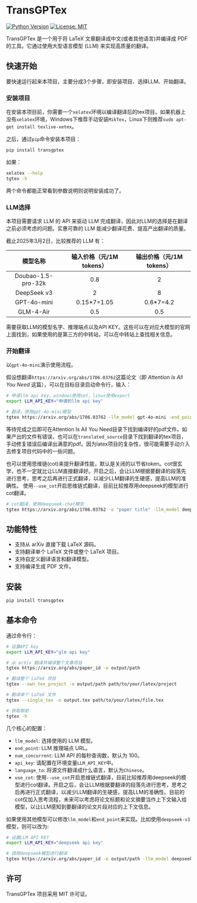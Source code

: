 # TransGPTex

[![Python Version](https://img.shields.io/badge/python-3.7+-blue.svg)](https://www.python.org/downloads/)
[![License: MIT](https://img.shields.io/badge/License-MIT-yellow.svg)](https://opensource.org/licenses/MIT)

TransGPTex 是一个用于将 LaTeX 文章翻译成中文(或者其他语言)并编译成 PDF 的工具。它通过使用大型语言模型 (LLM) 来实现高质量的翻译。

## 快速开始

要快速运行起来本项目，主要分成3个步骤，即安装项目、选择LLM、开始翻译。

### 安装项目
在安装本项目前，你需要一个`xelatex`环境以编译翻译后的tex项目。如果机器上没有`xelatex`环境，Windows下推荐手动安装`MikTex`，Linux下则推荐`sudo apt-get install texlive-xetex`。

之后，通过`pip`命令安装本项目：
```bash
pip install transgptex
```

如果：
```bash
xelatex --help
tgtex -h
```
两个命令都能正常看到参数说明则说明安装成功了。

### LLM选择

本项目需要请求 LLM 的 API 来驱动 LLM 完成翻译，因此对LLM的选择是在翻译之前必须考虑的问题。实惠可靠的 LLM 能减少翻译花费、提高产出翻译的质量。

截止2025年3月2日，比较推荐的 LLM 有：

|      模型名称      | 输入价格（元/1M tokens） | 输出价格（元/1M tokens） |
| :----------------: | :----------------------: | :----------------------: |
| Doubao-1.5-pro-32k |           0.8            |            2             |
|    DeepSeek v3     |            2             |            8             |
|    GPT-4o-mini     |        0.15*7=1.05       |         0.6*7=4.2        |
|     GLM-4-Air      |           0.5            |            0.5           |

需要获取LLM的模型名字、推理端点以及API KEY。这些可以在对应大模型的官网上面找到，如果使用的是第三方的中转站，可以在中转站上查找相关信息。

### 开始翻译
以`gpt-4o-mini`演示使用流程。

假设想翻译`https://arxiv.org/abs/1706.03762`这篇论文（即 *Attention Is All You Need* 这篇），可以在目标目录启动命令行，输入：

```bash
# 申请llm api key，windows使用set，linux使用export
export LLM_API_KEY="申请的llm api key"

# 翻译，使用gpt-4o-mini模型
tgtex https://arxiv.org/abs/1706.03762 -llm_model gpt-4o-mini -end_point {api端点 官方或者中转端点}
```

等待完成之后即可在Attention Is All You Need目录下找到编译好的pdf文件。如果产出的文件有错误，也可以在`translated_source`目录下找到翻译的tex项目，手动修复错误后编译出满意的pdf。因为latex项目的复杂性，很可能需要手动介入去修复项目代码中的一些问题。

也可以使用思维链(cot)来提升翻译性能，默认是关闭的以节省token。cot很玄学，也不一定就比让LLM直接翻译好。开启之后，会让LLM根据要翻译的段落先进行思考，思考之后再进行正式翻译，以减少LLM翻译的生硬感，提高LLM的准确性。
使用`--use_cot`开启思维链式翻译，目前比较推荐用deepseek的模型进行cot翻译。
```bash
# cot翻译，使用deepseek-chat模型
tgtex https://arxiv.org/abs/1706.03762 -o "paper title" -llm_model deepseek-chat -end_point {api端点 官方或者中转端点} --use_cot
```

## 功能特性

- 支持从 arXiv 直接下载 LaTeX 源码。
- 支持翻译单个 LaTeX 文件或整个 LaTeX 项目。
- 支持自定义翻译语言和翻译模型。
- 支持编译生成 PDF 文件。

## 安装

```bash
pip install transgptex
```

## 基本命令
通过命令行：
```bash
# 设置API key
export LLM_API_KEY="glm api key"

# 从 arXiv 翻译并编译整个文章项目
tgtex https://arxiv.org/abs/paper_id -o output/path

# 翻译整个 LaTeX 项目
tgtex --own_tex_project -o output/path path/to/your/latex/project

# 翻译单个 LaTeX 文件
tgtex --single_tex -o output.tex path/to/your/latex/file.tex

# 获取帮助
tgtex -h
```

几个核心的配置：
- `llm_model`: 选择使用的 LLM 模型。
- `end_point`: LLM 推理端点 URL。
- `num_concurrent`: LLM API 的每秒查询数，默认为 100。
- `api_key`: 请配置在环境变量`LLM_API_KEY`中。
- `language_to`: 将源文件翻译成什么语言，默认为`Chinese`。
- `use_cot`: 使用`--use_cot`开启思维链式翻译，目前比较推荐用deepseek的模型进行cot翻译。开启之后，会让LLM根据要翻译的段落先进行思考，思考之后再进行正式翻译，以减少LLM翻译的生硬感，提高LLM的准确性。目前的cot仅加入思考流程，未来可以考虑将论文标题和论文摘要当作上下文输入给模型，以让LLM感知到要翻译的论文片段对应的上下文信息。

如果使用其他模型可以修改`llm_model`和`end_point`来实现。比如使用`deepseek-v3`模型，则可以改为:
```bash
# 设置LLM API KEY
export LLM_API_KEY="deepseek api key"

# 调用deepseek模型进行翻译
tgtex https://arxiv.org/abs/paper_id -o output/path -llm_model deepseek-chat -end_point https://api.deepseek.com/v1
```

## 许可
TransGPTex 项目采用 MIT 许可证。